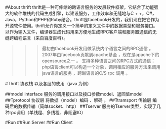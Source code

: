 #About thrift
thrift是一种可伸缩的跨语言服务的发展软件框架。它结合了功能强大的软件堆栈的代码生成引擎，以建设服务，工作效率和无缝地与C + +，C#，Java，Python和PHP和Ruby结合。thrift是facebook开发的，我们现在把它作为开源软件使用。thrift允许你定义一个简单的定义文件中的数据类型和服务接口。以作为输入文件，编译器生成代码用来方便地生成RPC客户端和服务器通信的无缝跨编程语言（来自百度百科）。    
  >>>最初由facebook开发用做系统内个语言之间的RPC通信 。 
  >>>2007年由facebook贡献到apache基金 ，现在是apache下的opensource之一 。 
  >>>支持多种语言之间的RPC方式的通信：php语言client可以构造一个对象，调用相应的服务方法来调用java语言的服务 ，跨越语言的C/S   rpc  调用 。 
  
#Thrift 协议栈 以及各层的使用（java 为例） 
 
##model   interface 
       服务的调用接口以及接口参数model、返回值model 
##Tprotocol    协议层 
         将数据（model）编码 、解码 。 
##Ttramsport 传输层 
        编码后的数据传输（简单socket、http） 
##Tserver 
        服务的Tserver类型，实现了几种rpc调用（单线程、多线程、非阻塞IO） 
        
#Run
##Run Server
##Run Client
